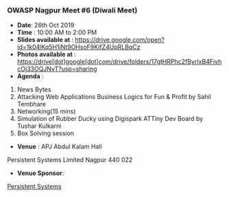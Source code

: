 <div id="mw-content-text" lang="en" dir="ltr" class="mw-content-ltr"><h3><span class="mw-headline" id="OWASP_Nagpur_Meet_.236_.28Diwali_Meet.29">OWASP Nagpur Meet #6 (Diwali Meet)</span></h3>
<ul><li><b>Date</b>: 26th Oct 2019</li>
<li><b>Time</b>&nbsp;: 10:00 AM to 2:00 PM</li>
<li><b>Slides available at</b>&nbsp;: <a rel="nofollow" class="external free" href="https://drive.google.com/open?id=1k04lKq5H1jNt9OHsoF9KifZ4UpRLBqCz">https://drive.google.com/open?id=1k04lKq5H1jNt9OHsoF9KifZ4UpRLBqCz</a></li>
<li><b>Photos available at</b>&nbsp;: <a rel="nofollow" class="external free" href="https://drive.google.com/drive/folders/17gtHRPhc2fByrIxB4FivhcOj33OQJNvT?usp=sharing">https://drive[dot]google[dot]com/drive/folders/17gtHRPhc2fByrIxB4FivhcOj33OQJNvT?usp=sharing</a></li>
<li><b>Agenda</b>&nbsp;:</li></ul>
<ol><li>News Bytes</li>
<li>Attacking Web Applications Business Logics for Fun &amp; Profit  by Sahil Tembhare</li>
<li>Networking(15 mins)</li>
<li>Simulation of Rubber Ducky using Digispark ATTiny Dev Board by Tushar Kulkarni</li>
<li>Box Solving session</li></ol>
<ul><li><b>Venue</b>&nbsp;: APJ Abdul Kalam Hall</li></ul>
<p>Persistent Systems Limited Nagpur 440 022
</p>
<ul><li><b>Venue Sponsor</b>:</li></ul>
<a rel="nofollow" class="external text" href="https://www.persistent.com/">Persistent Systems</a></span></h4>
